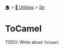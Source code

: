 <!--startTocHeader-->
[🏠](../../README.md) > [🔧 Utilities](../README.md) > [Str](README.md)
# ToCamel
<!--endTocHeader-->
TODO: Write about `ToCamel`
<!--startTocSubTopic-->
<!--endTocSubTopic-->